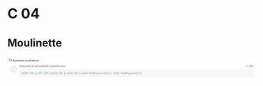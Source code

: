 # C 04

## Moulinette
![moulinette_c04](https://raw.githubusercontent.com/diserran/Piscina-42/master/c04_v2/moulinette_c04.png)
